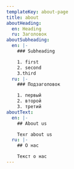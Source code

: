 ```yaml
---
templateKey: about-page
title: about
aboutHeading:
  en: Heading
  ru: Заголовок
aboutSubheading:
  en: |-
    ### Subheading

    1. first
    2. second
    3.third
  ru: |-
    ### Подзаголовок 

    1. первый
    2. второй
    3. третий
aboutText:
  en: |-
    ## About us

    Texr about us
  ru: |-
    ## О нас

    Текст о нас
---
```


